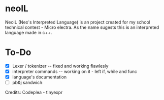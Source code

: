 # neoIL
NeoIL (Neo's Interpreted Language) is an project created for my school technical contest - Micro electra.
As the name sugests this is an interpreted language made in c++.
# To-Do
- [x] Lexer / tokenizer -- fixed and working flawlesly
- [x] interpreter commands -- working on it - left if, while and func
- [x] language's documentation
- [ ] pb&j sandwich 

Credits:
Codeplea - tinyexpr

